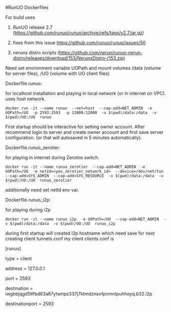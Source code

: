 #RunUO Dockerfiles

For build uses 

1. RunUO release 2.7 (https://github.com/runuo/runuo/archive/refs/tags/v2.7.tar.gz)

2. fixes from this issue https://github.com/runuo/runuo/issues/50

3. neruns distro scripts (https://github.com/nerun/runuo-nerun-distro/releases/download/153/NerunsDistro-r153.zip)

Need set environment variable UOPath and mount volumes /data (volume for server files), /UO (volume with UO client files)

Dockerfile.runuo: 

for localhost installation and playing in local network (or in internet on VPC). uses host network.

`docker run -it --name runuo 
--net=host 
--cap-add=NET_ADMIN 
-e UOPath=/UO 
-p 2593:2593 
-p 12000:12000 
-v $(pwd)/data:/data 
-v $(pwd)/UO:/UO 
runuo`

First startup should be interactive for setting owner account. After recommend login to server and create owner account and first save server configuration.
(or that will autosaved in 5 minutes automatically).

Dockerfile.runuo_zerotier:

for playing in internet during Zerotire switch. 

`docker run -it --name runuo_zerotier 
--cap-add=NET_ADMIN 
-e UOPath=/UO 
-e netId=<you_zerotier_network_id> 
--device=/dev/net/tun 
--cap-add=SYS_ADMIN 
--cap-add=SYS_RESOURCE 
-v $(pwd)/data:/data 
-v $(pwd)/UO:/UO 
runuo_zerotier`

additionally need set netId env var.

Dockerfile.runuo_i2p:

for playing during i2p

`docker run -it --name runuo_i2p 
-e UOPath=/UO 
--cap-add=NET_ADMIN 
-v $(pwd)/data:/data 
-v $(pwd)/UO:/UO 
runuo_i2p`

during first startup will created i2p hostname which need save for next creating client tunnels.conf
my client clients conf is

[runuo]

type = client

address = 127.0.0.1

port = 2593

destination = iwgbbjqgd5tlfbd63a67ytwnpz337j7ktmdznsvfpnmntpuhhoyq.b32.i2p

destinationport = 2593



